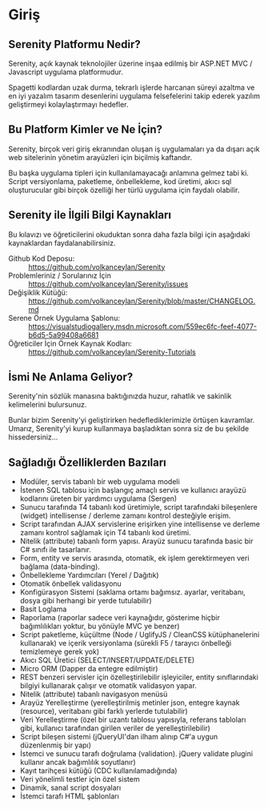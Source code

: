 # Giriş

## Serenity Platformu Nedir?

Serenity, açık kaynak teknolojiler üzerine inşaa edilmiş bir ASP.NET MVC / Javascript uygulama platformudur.

Spagetti kodlardan uzak durma, tekrarlı işlerde harcanan süreyi azaltma ve en iyi yazalım tasarım desenlerini uygulama felsefelerini takip ederek yazılım geliştirmeyi kolaylaştırmayı hedefler.


## Bu Platform Kimler ve Ne İçin?

Serenity, birçok veri giriş ekranından oluşan iş uygulamaları ya da dışarı açık web sitelerinin yönetim arayüzleri için biçilmiş kaftandır.

Bu başka uygulama tipleri için kullanılamayacağı anlamına gelmez tabi ki. Script versiyonlama, paketleme, önbellekleme, kod üretimi, akıcı sql oluşturucular gibi birçok özelliği her türlü uygulama için faydalı olabilir.


## Serenity ile İlgili Bilgi Kaynakları

Bu kılavızı ve öğreticilerini okuduktan sonra daha fazla bilgi için aşağıdaki kaynaklardan faydalanabilirsiniz.

<dl>

  <dt>Github Kod Deposu:</dt>
  <dd><a href='https://github.com/volkanceylan/Serenity'>https://github.com/volkanceylan/Serenity</a></dd>

  <dt>Problemleriniz / Sorularınız İçin</dt>
  <dd><a href='https://github.com/volkanceylan/Serenity/issues'>https://github.com/volkanceylan/Serenity/issues</a></dd>
  
  <dt>Değişiklik Kütüğü:</dt>
  <dd><a href='https://github.com/volkanceylan/Serenity/blob/master/CHANGELOG.md'>https://github.com/volkanceylan/Serenity/blob/master/CHANGELOG.md</a></dd>

  <dt>Serene Örnek Uygulama Şablonu:</dt>
  <dd><a href='https://visualstudiogallery.msdn.microsoft.com/559ec6fc-feef-4077-b6d5-5a99408a6681'>https://visualstudiogallery.msdn.microsoft.com/559ec6fc-feef-4077-b6d5-5a99408a6681</a></dd>

  <dt>Öğreticiler İçin Örnek Kaynak Kodları:</dt>
  <dd><a href='https://github.com/volkanceylan/Serenity-Tutorials'>https://github.com/volkanceylan/Serenity-Tutorials</a></dd>


</dl>


## İsmi Ne Anlama Geliyor?

Serenity'nin sözlük manasına baktığınızda huzur, rahatlık ve sakinlik kelimelerini bulursunuz.

Bunlar bizim Serenity'yi geliştirirken hedeflediklerimizle örtüşen kavramlar. Umarız, Serenity'yi kurup kullanmaya başladıktan sonra siz de bu şekilde hissedersiniz...

## Sağladığı Özelliklerden Bazıları

* Modüler, servis tabanlı bir web uygulama modeli
* İstenen SQL tablosu için başlangıç amaçlı servis ve kullanıcı arayüzü kodlarını üreten bir yardımcı uygulama (Sergen)
* Sunucu tarafında T4 tabanlı kod üretimiyle, script tarafındaki bileşenlere (widget) intellisense / derleme zamanı kontrol desteğiyle erişim.
* Script tarafından AJAX servislerine erişirken yine intellisense ve derleme zamanı kontrol sağlamak için T4 tabanlı kod üretimi.
* Nitelik (attribute) tabanlı form yapısı. Arayüz sunucu tarafında basic bir C# sınıfı ile tasarlanır.
* Form, entity ve servis arasında, otomatik, ek işlem gerektirmeyen veri bağlama (data-binding).
* Önbellekleme Yardımcıları (Yerel / Dağıtık)
* Otomatik önbellek validasyonu
* Konfigürasyon Sistemi (saklama ortamı bağımsız. ayarlar, veritabanı, dosya gibi herhangi bir yerde tutulabilir)
* Basit Loglama
* Raporlama (raporlar sadece veri kaynağıdır, gösterime hiçbir bağımlılıkları yoktur, bu yönüyle MVC ye benzer)
* Script paketleme, küçültme (Node / UglifyJS / CleanCSS kütüphanelerini kullanarak) ve içerik versiyonlama (sürekli F5 / tarayıcı önbelleği temizlemeye gerek yok)
* Akıcı SQL Üretici (SELECT/INSERT/UPDATE/DELETE)
* Micro ORM (Dapper da entegre edilmiştir)
* REST benzeri servisler için özelleştirilebilir işleyiciler, entity sınıflarındaki bilgiyi kullanarak çalışır ve otomatik validasyon yapar.
* Nitelik (attribute) tabanlı navigasyon menüsü
* Arayüz Yerelleştirme (yerelleştirilmiş metinler json, entegre kaynak (resource), veritabanı gibi farklı yerlerde tutulabilir)
* Veri Yerelleştirme (özel bir uzantı tablosu yapısıyla, referans tabloları gibi, kullanıcı tarafından girilen veriler de yerelleştirilebilir)
* Script bileşen sistemi (jQueryUI'dan ilham alınıp C#'a uygun düzenlenmiş bir yapı)
* İstemci ve sunucu tarafı doğrulama (validation). jQuery validate plugini kullanır ancak bağımlılık soyutlanır)
* Kayıt tarihçesi kütüğü (CDC kullanılamadığında)
* Veri yönelimli testler için özel sistem
* Dinamik, sanal script dosyaları
* İstemci tarafı HTML şablonları

